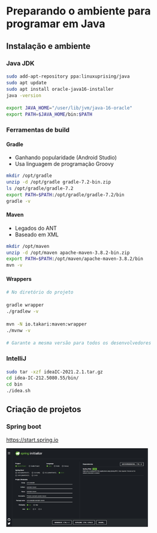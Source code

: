 # Preparando o ambiente para programar em Java

## Instalação e ambiente

### Java JDK

````bash
sudo add-apt-repository ppa:linuxuprising/java
sudo apt update
sudo apt install oracle-java16-installer
java -version

export JAVA_HOME="/user/lib/jvm/java-16-oracle"
export PATH=$JAVA_HOME/bin:$PATH
````

### Ferramentas de build

#### Gradle

- Ganhando popularidade (Android Studio)
- Usa linguagem de programação Groovy

````bash
mkdir /opt/gradle
unzip -d /opt/gradle gradle-7.2-bin.zip
ls /opt/gradle/gradle-7.2
export PATH=$PATH:/opt/gradle/gradle-7.2/bin
gradle -v
````

#### Maven

- Legados do ANT
- Baseado em XML

````bash	
mkdir /opt/maven
unzip -d /opt/maven apache-maven-3.8.2-bin.zip
export PATH=$PATH:/opt/maven/apache-maven-3.8.2/bin
mvn -v
````

#### Wrappers

````bash
# No diretório do projeto

gradle wrapper
./gradlew -v

mvn -N io.takari:maven:wrapper
./mvnw -v

# Garante a mesma versão para todos os desenvolvedores
````

### IntelliJ

````bash
sudo tar -xzf ideaIC-2021.2.1.tar.gz
cd idea-IC-212.5080.55/bin/
cd bin
./idea.sh
````

## Criação de projetos

### Spring boot

https://start.spring.io

<img src="../Imagens/image-173.jpg" alt="image-173" width="75%"/>

